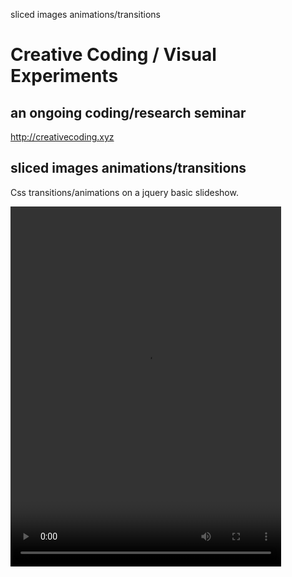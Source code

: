 sliced images animations/transitions

# Creative Coding / Visual Experiments
## an ongoing coding/research seminar
<http://creativecoding.xyz>

## sliced images animations/transitions
Css transitions/animations on a jquery basic slideshow.

<video width="433" height="576" controls>
  <source src="./Screen Recording 2022-04-01 at 16.04.54.mp4" type="video/mp4">
</video>